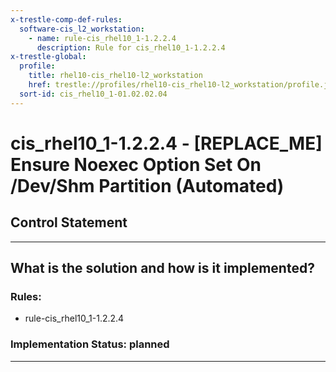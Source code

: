 ```yaml
---
x-trestle-comp-def-rules:
  software-cis_l2_workstation:
    - name: rule-cis_rhel10_1-1.2.2.4
      description: Rule for cis_rhel10_1-1.2.2.4
x-trestle-global:
  profile:
    title: rhel10-cis_rhel10-l2_workstation
    href: trestle://profiles/rhel10-cis_rhel10-l2_workstation/profile.json
  sort-id: cis_rhel10_1-01.02.02.04
---
```


# cis_rhel10_1-1.2.2.4 - \[REPLACE_ME\] Ensure Noexec Option Set On /Dev/Shm Partition (Automated)

## Control Statement

______________________________________________________________________

## What is the solution and how is it implemented?

<!-- For implementation status enter one of: implemented, partial, planned, alternative, not-applicable -->

<!-- Note that the list of rules under ### Rules: is read-only and changes will not be captured after assembly to JSON -->

<!-- Add control implementation description here for control: cis_rhel10_1-1.2.2.4 -->

### Rules:

  - rule-cis_rhel10_1-1.2.2.4

### Implementation Status: planned

______________________________________________________________________
